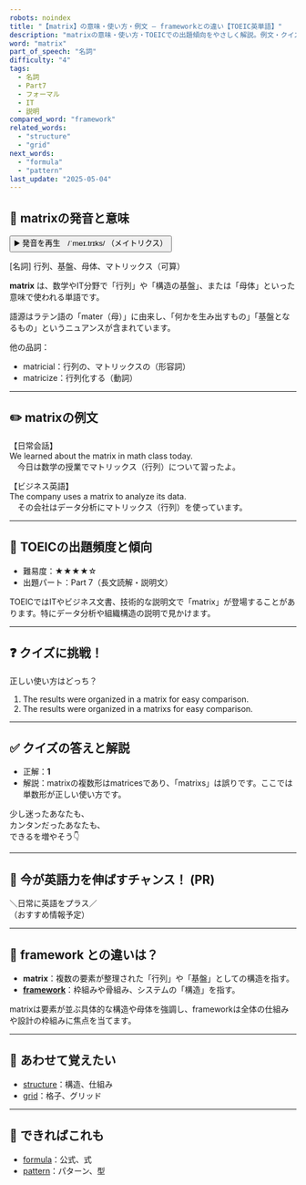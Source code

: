```yaml
---
robots: noindex
title: "【matrix】の意味・使い方・例文 ― frameworkとの違い【TOEIC英単語】"
description: "matrixの意味・使い方・TOEICでの出題傾向をやさしく解説。例文・クイズ付きでframeworkとの違いもわかりやすく学べます。"
word: "matrix"
part_of_speech: "名詞"
difficulty: "4"
tags:
  - 名詞
  - Part7
  - フォーマル
  - IT
  - 説明
compared_word: "framework"
related_words:
  - "structure"
  - "grid"
next_words:
  - "formula"
  - "pattern"
last_update: "2025-05-04"
---
```


## 🔰 matrixの発音と意味

<button class="play-audio" onclick="playTTS('matrix')">
  <span class="play-audio-main">
    ▶️ 発音を再生　/ˈmeɪ.trɪks/
  </span>
  <span class="play-audio-sub">
    （メイトリクス）
  </span>
</button>

[名詞] 行列、基盤、母体、マトリックス（可算）

**matrix** は、数学やIT分野で「行列」や「構造の基盤」、または「母体」といった意味で使われる単語です。

語源はラテン語の「mater（母）」に由来し、「何かを生み出すもの」「基盤となるもの」というニュアンスが含まれています。

他の品詞：  
- matricial：行列の、マトリックスの（形容詞）
- matricize：行列化する（動詞）

---

## ✏️ matrixの例文

【日常会話】  
We learned about the matrix in math class today.  
　今日は数学の授業でマトリックス（行列）について習ったよ。

【ビジネス英語】  
The company uses a matrix to analyze its data.  
　その会社はデータ分析にマトリックス（行列）を使っています。

---

## 🎯 TOEICの出題頻度と傾向

- 難易度：★★★★☆
- 出題パート：Part 7（長文読解・説明文）

TOEICではITやビジネス文書、技術的な説明文で「matrix」が登場することがあります。特にデータ分析や組織構造の説明で見かけます。

---

## ❓ クイズに挑戦！

正しい使い方はどっち？

1. The results were organized in a matrix for easy comparison.  
2. The results were organized in a matrixs for easy comparison.

---

## ✅ クイズの答えと解説

- 正解：**1**
- 解説：matrixの複数形はmatricesであり、「matrixs」は誤りです。ここでは単数形が正しい使い方です。

少し迷ったあなたも、  
カンタンだったあなたも、  
できるを増やそう👇️

---

## 🚀 今が英語力を伸ばすチャンス！ (PR)

<div class="info-center">
＼日常に英語をプラス／<br>  
（おすすめ情報予定）
</div>

---

## 🤔  framework との違いは？

- **matrix**：複数の要素が整理された「行列」や「基盤」としての構造を指す。
- **[framework](/framework)**：枠組みや骨組み、システムの「構造」を指す。

matrixは要素が並ぶ具体的な構造や母体を強調し、frameworkは全体の仕組みや設計の枠組みに焦点を当てます。

---

## 🧩 あわせて覚えたい

- [structure](/structure)：構造、仕組み
- [grid](/grid)：格子、グリッド

---

## 📖 できればこれも

- [formula](/formula)：公式、式
- [pattern](/pattern)：パターン、型

<!-- cvid: aid24_bid23 -->
